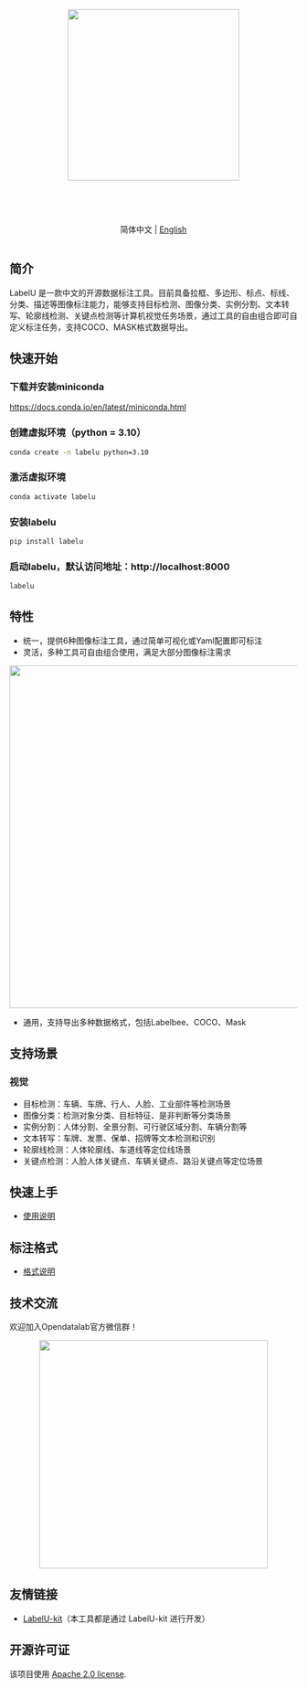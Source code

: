 <div align="center">
<article style="display: flex; flex-direction: column; align-items: center; justify-content: center;">
    <p align="center"><img width="300" src="https://user-images.githubusercontent.com/25022954/209616423-9ab056be-5d62-4eeb-b91d-3b20f64cfcf8.svg" /></p>
    <h1 style="width: 100%; text-align: center;"></h1>
    <p align="center">
        简体中文 | <a href="./README.md" >English</a>
    </p>
</article>
    
   
</div>

## 简介

LabelU 是一款中文的开源数据标注工具。目前具备拉框、多边形、标点、标线、分类、描述等图像标注能力，能够支持目标检测、图像分类、实例分割、文本转写、轮廓线检测、关键点检测等计算机视觉任务场景，通过工具的自由组合即可自定义标注任务，支持COCO、MASK格式数据导出。

## 快速开始

### 下载并安装miniconda

https://docs.conda.io/en/latest/miniconda.html

### 创建虚拟环境（python = 3.10）

```bash
conda create -n labelu python=3.10
```


### 激活虚拟环境

```bash
conda activate labelu
```

### 安装labelu

```bash
pip install labelu
```

### 启动labelu，默认访问地址：http://localhost:8000

```bash
labelu
```

## 特性

- 统一，提供6种图像标注工具，通过简单可视化或Yaml配置即可标注
- 灵活，多种工具可自由组合使用，满足大部分图像标注需求

<p align="center">
<img style="width: 600px" src="https://user-images.githubusercontent.com/25022954/209318236-79d3a5c3-2700-46c3-b59a-62d9c132a6c3.gif">
</p>

- 通用，支持导出多种数据格式，包括Labelbee、COCO、Mask

## 支持场景

### 视觉
- 目标检测：车辆、车牌、行人、人脸、工业部件等检测场景
- 图像分类：检测对象分类、目标特征、是非判断等分类场景
- 实例分割：人体分割、全景分割、可行驶区域分割、车辆分割等
- 文本转写：车牌、发票、保单、招牌等文本检测和识别
- 轮廓线检测：人体轮廓线、车道线等定位线场景
- 关键点检测：人脸人体关键点、车辆关键点、路沿关键点等定位场景

## 快速上手

-  [使用说明](./docs/GUIDE.md) 
 
## 标注格式

-  [格式说明](./docs/annotation%20format/README.md)

## 技术交流

欢迎加入Opendatalab官方微信群！

<p align="center">
<img style="width: 400px" src="https://user-images.githubusercontent.com/25022954/208374419-2dffb701-321a-4091-944d-5d913de79a15.jpg">
</p>

## 友情链接

- [LabelU-kit](https://github.com/opendatalab/labelU-Kit)（本工具都是通过 LabelU-kit 进行开发）

## 开源许可证

该项目使用 [Apache 2.0 license](./LICENSE).
